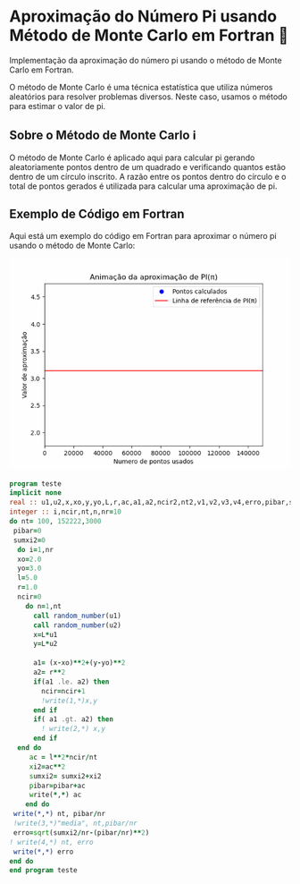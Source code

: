 # Aproximação do Número Pi usando Método de Monte Carlo em Fortran 🥧

Implementação da aproximação do número pi usando o método de Monte Carlo em Fortran.

O método de Monte Carlo é uma técnica estatística que utiliza números aleatórios para resolver problemas diversos. Neste caso, usamos o método para estimar o valor de pi.

## Sobre o Método de Monte Carlo ℹ️

O método de Monte Carlo é aplicado aqui para calcular pi gerando aleatoriamente pontos dentro de um quadrado e verificando quantos estão dentro de um círculo inscrito. A razão entre os pontos dentro do círculo e o total de pontos gerados é utilizada para calcular uma aproximação de pi.

## Exemplo de Código em Fortran

Aqui está um exemplo do código em Fortran para aproximar o número pi usando o método de Monte Carlo:

![Aproximação de PI](./animated_plot.gif)


```fortran
program teste
implicit none        
real :: u1,u2,x,xo,y,yo,L,r,ac,a1,a2,ncir2,nt2,v1,v2,v3,v4,erro,pibar,sumxi2,xi2
integer :: i,ncir,nt,n,nr=10
do nt= 100, 152222,3000
 pibar=0
 sumxi2=0
  do i=1,nr
  xo=2.0
  yo=3.0
  l=5.0
  r=1.0
  ncir=0
    do n=1,nt
      call random_number(u1)
      call random_number(u2)
      x=L*u1
      y=L*u2

      a1= (x-xo)**2+(y-yo)**2
      a2= r**2
      if(a1 .le. a2) then
        ncir=ncir+1
        !write(1,*)x,y
      end if
      if( a1 .gt. a2) then
        ! write(2,*) x,y
      end if
  end do 
     ac = l**2*ncir/nt
     xi2=ac**2
     sumxi2= sumxi2+xi2
     pibar=pibar+ac
     write(*,*) ac
    end do
 write(*,*) nt, pibar/nr 
 !write(3,*)"media", nt,pibar/nr
 erro=sqrt(sumxi2/nr-(pibar/nr)**2)
! write(4,*) nt, erro 
 write(*,*) erro
end do
end program teste
